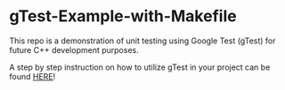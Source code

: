 # gTest-Example-with-Makefile

   This repo is a demonstration of unit testing using Google Test (gTest) for
   future C++ development purposes.


   A step by step instruction on how to utilize gTest in your project
   can be found [HERE](HOW.md)!

